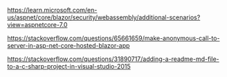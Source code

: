 https://learn.microsoft.com/en-us/aspnet/core/blazor/security/webassembly/additional-scenarios?view=aspnetcore-7.0

https://stackoverflow.com/questions/65661659/make-anonymous-call-to-server-in-asp-net-core-hosted-blazor-app

https://stackoverflow.com/questions/31890717/adding-a-readme-md-file-to-a-c-sharp-project-in-visual-studio-2015